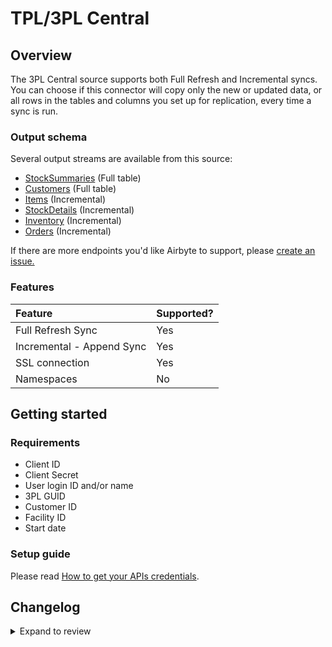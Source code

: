 # TPL/3PL Central

## Overview

The 3PL Central source supports both Full Refresh and Incremental syncs. You can choose if this connector will copy only the new or updated data, or all rows in the tables and columns you set up for replication, every time a sync is run.

### Output schema

Several output streams are available from this source:

- [StockSummaries](https://api.3plcentral.com/rels/inventory/stocksummaries) \(Full table\)
- [Customers](https://api.3plcentral.com/rels/customers/customers) \(Full table\)
- [Items](https://api.3plcentral.com/rels/customers/items) \(Incremental\)
- [StockDetails](https://api.3plcentral.com/rels/inventory/stockdetails) \(Incremental\)
- [Inventory](https://api.3plcentral.com/rels/inventory/inventory) \(Incremental\)
- [Orders](https://api.3plcentral.com/rels/orders/orders) \(Incremental\)

If there are more endpoints you'd like Airbyte to support, please [create an issue.](https://github.com/airbytehq/airbyte/issues/new/choose)

### Features

| Feature                   | Supported? |
| :------------------------ | :--------- |
| Full Refresh Sync         | Yes        |
| Incremental - Append Sync | Yes        |
| SSL connection            | Yes        |
| Namespaces                | No         |

## Getting started

### Requirements

- Client ID
- Client Secret
- User login ID and/or name
- 3PL GUID
- Customer ID
- Facility ID
- Start date

### Setup guide

Please read [How to get your APIs credentials](https://help.3plcentral.com/hc/en-us/articles/360056546352-Getting-Started-with-Credential-Management).

## Changelog

<details>
  <summary>Expand to review</summary>

| Version | Date       | Pull Request                                             | Subject                                            |
| :------ | :--------- | :------------------------------------------------------- | :------------------------------------------------- |
| 0.1.18 | 2024-08-31 | [44951](https://github.com/airbytehq/airbyte/pull/44951) | Update dependencies |
| 0.1.17 | 2024-08-24 | [44691](https://github.com/airbytehq/airbyte/pull/44691) | Update dependencies |
| 0.1.16 | 2024-08-17 | [44229](https://github.com/airbytehq/airbyte/pull/44229) | Update dependencies |
| 0.1.15 | 2024-08-10 | [43476](https://github.com/airbytehq/airbyte/pull/43476) | Update dependencies |
| 0.1.14 | 2024-08-03 | [43095](https://github.com/airbytehq/airbyte/pull/43095) | Update dependencies |
| 0.1.13 | 2024-07-27 | [42725](https://github.com/airbytehq/airbyte/pull/42725) | Update dependencies |
| 0.1.12 | 2024-07-20 | [42138](https://github.com/airbytehq/airbyte/pull/42138) | Update dependencies |
| 0.1.11 | 2024-07-13 | [41894](https://github.com/airbytehq/airbyte/pull/41894) | Update dependencies |
| 0.1.10 | 2024-07-10 | [41418](https://github.com/airbytehq/airbyte/pull/41418) | Update dependencies |
| 0.1.9 | 2024-07-09 | [41087](https://github.com/airbytehq/airbyte/pull/41087) | Update dependencies |
| 0.1.8 | 2024-07-06 | [40909](https://github.com/airbytehq/airbyte/pull/40909) | Update dependencies |
| 0.1.7 | 2024-06-25 | [40322](https://github.com/airbytehq/airbyte/pull/40322) | Update dependencies |
| 0.1.6 | 2024-06-22 | [40069](https://github.com/airbytehq/airbyte/pull/40069) | Update dependencies |
| 0.1.5 | 2024-06-06 | [39150](https://github.com/airbytehq/airbyte/pull/39150) | [autopull] Upgrade base image to v1.2.2 |
| 0.1.4 | 2024-06-03 | [38919](https://github.com/airbytehq/airbyte/pull/38919) | Replace AirbyteLogger with logging.Logger |
| 0.1.3 | 2024-06-03 | [38919](https://github.com/airbytehq/airbyte/pull/38919) | Replace AirbyteLogger with logging.Logger |
| 0.1.2 | 2024-05-20 | [38403](https://github.com/airbytehq/airbyte/pull/38403) | [autopull] base image + poetry + up_to_date |
| 0.1.1 | 2022-11-01 | [18763](https://github.com/airbytehq/airbyte/pull/18763) | Check if `url_base` parameter is set to HTTPS URL. |
| 0.1.0 | 2021-08-18 | [7322](https://github.com/airbytehq/airbyte/pull/7322) | New Source: 3PL Central |

</details>
